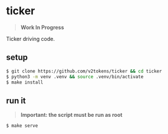 # ticker

> **Work In Progress**

Ticker driving code.

## setup

```bash
$ git clone https://github.com/v2tokens/ticker && cd ticker
$ python3 -m venv .venv && source .venv/bin/activate
$ make install
```

## run it

> **Important: the script must be run as root**

```bash
$ make serve
```
